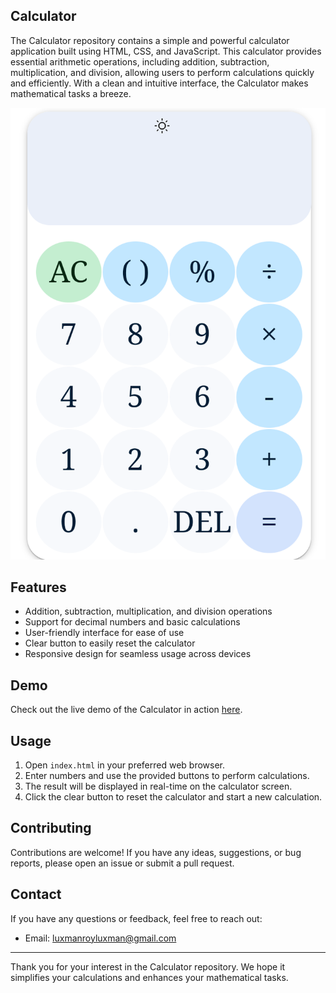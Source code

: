 ## Calculator

The Calculator repository contains a simple and powerful calculator application built using HTML, CSS, and JavaScript. This calculator provides essential arithmetic operations, including addition, subtraction, multiplication, and division, allowing users to perform calculations quickly and efficiently. With a clean and intuitive interface, the Calculator makes mathematical tasks a breeze.

![Calculator Screenshot](images/Screenshot_20230620-090137~2.png)

## Features

- Addition, subtraction, multiplication, and division operations
- Support for decimal numbers and basic calculations
- User-friendly interface for ease of use
- Clear button to easily reset the calculator
- Responsive design for seamless usage across devices

## Demo

Check out the live demo of the Calculator in action [here](https://your-demo-url.com).

## Usage

1. Open `index.html` in your preferred web browser.
2. Enter numbers and use the provided buttons to perform calculations.
3. The result will be displayed in real-time on the calculator screen.
4. Click the clear button to reset the calculator and start a new calculation.

## Contributing

Contributions are welcome! If you have any ideas, suggestions, or bug reports, please open an issue or submit a pull request.

## Contact

If you have any questions or feedback, feel free to reach out:

- Email: luxmanroyluxman@gmail.com

---

Thank you for your interest in the Calculator repository. We hope it simplifies your calculations and enhances your mathematical tasks.

